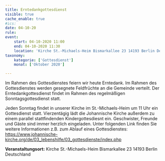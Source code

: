 ```yaml
---
title: Erntedankgottesdienst
visible: true
cache_enable: true
#ics: 
date: 04-10-20
rule: 
event:
	start: 04-10-2020 11:00
	end: 04-10-2020 11:30
	location: 'Kirche St.-Michaels-Heim Bismarkallee 23 14193 Berlin Deutschland'
taxonomy:
	kategorie: ['Gottesdienst']
	monat: ['Oktober 2020']

---
```

Im Rahmen des Gottesdienstes feiern wir heute Erntedank. Im Rahmen des Gottesdienstes werden gesegnete Feldfrüchte an die Gemeinde verteilt. Der Erntedankgottesdienst findet im Rahmen des regelmäßigen Sonntagsgottesdienst statt.

Jeden Sonntag findet in unserer Kirche im St.-Michaels-Heim um 11 Uhr ein Gottesdienst statt. Vierzentägig lädt die Johannische Kirche außerdem zu einem parallel stattfindenden Kindergottesdiesnt ein. Geschwister, Freunde und Gäste sind immer herzlich eingeladen. 
Unter folgenden Link finden Sie weitere Informationen z.B. zum Ablauf eines Gottesdienstes: https://www.johannische-kirche.org/de/03_lebenshilfe/03_gottesdienste/index.php



**Veranstaltungsort:** Kirche St.-Michaels-Heim Bismarkallee 23 14193 Berlin Deutschland

